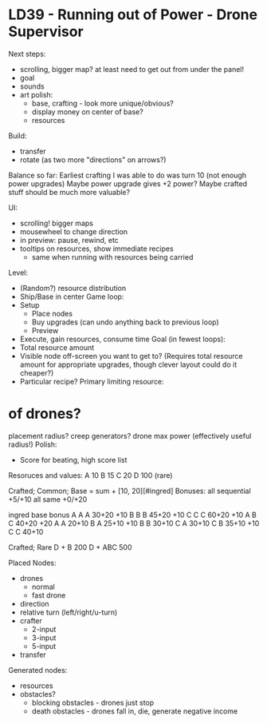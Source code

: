 LD39 - Running out of Power - Drone Supervisor
==============================================

Next steps:
* scrolling, bigger map?  at least need to get out from under the panel!
* goal
* sounds
* art polish:
  * base, crafting - look more unique/obvious?
  * display money on center of base?
  * resources

Build:
* transfer
* rotate (as two more "directions" on arrows?)

Balance so far:
  Earliest crafting I was able to do was turn 10 (not enough power upgrades)
    Maybe power upgrade gives +2 power?
    Maybe crafted stuff should be much more valuable?

UI:
* scrolling!  bigger maps
* mousewheel to change direction
* in preview: pause, rewind, etc
* tooltips on resources, show immediate recipes
  * same when running with resources being carried

Level:
  * (Random?) resource distribution
  * Ship/Base in center
Game loop:
  * Setup
    * Place nodes
    * Buy upgrades (can undo anything back to previous loop)
    * Preview
  * Execute, gain resources, consume time
Goal (in fewest loops):
  * Total resource amount
  * Visible node off-screen you want to get to? (Requires total resource amount for appropriate upgrades, though clever layout could do it cheaper?)
  * Particular recipe?
Primary limiting resource:
  # of drones?
  placement radius?
  creep generators?
  drone max power (effectively useful radius!)
Polish:
  * Score for beating, high score list

Resoruces and values:
A 10
B 15
C 20
D 100 (rare)

Crafted; Common; Base = sum + [10, 20][#ingred]
  Bonuses:
    all sequential +5/+10
    all same +0/+20

ingred base  bonus
A A A  30+20 +10
B B B  45+20 +10
C C C  60+20 +10
A B C  40+20 +20
A A    20+10
B A    25+10 +10
B B    30+10
C A    30+10
C B    35+10 +10
C C    40+10

Crafted; Rare
D + B 200
D + ABC  500


Placed Nodes:
* drones
  * normal
  * fast drone
* direction
* relative turn (left/right/u-turn)
* crafter
  * 2-input
  * 3-input
  * 5-input
* transfer

Generated nodes:
* resources
* obstacles?
  * blocking obstacles - drones just stop
  * death obstacles - drones fall in, die, generate negative income
